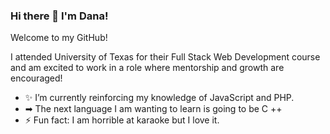 ### Hi there 👋 I'm Dana!

Welcome to my GitHub! 

I attended University of Texas for their Full Stack Web Development course and am excited to work in a role where mentorship and growth are encouraged! 

- ✨ I’m currently reinforcing my knowledge of JavaScript and PHP.
- ➡ The next language I am wanting to learn is going to be C ++
- ⚡ Fun fact: I am horrible at karaoke but I love it.
